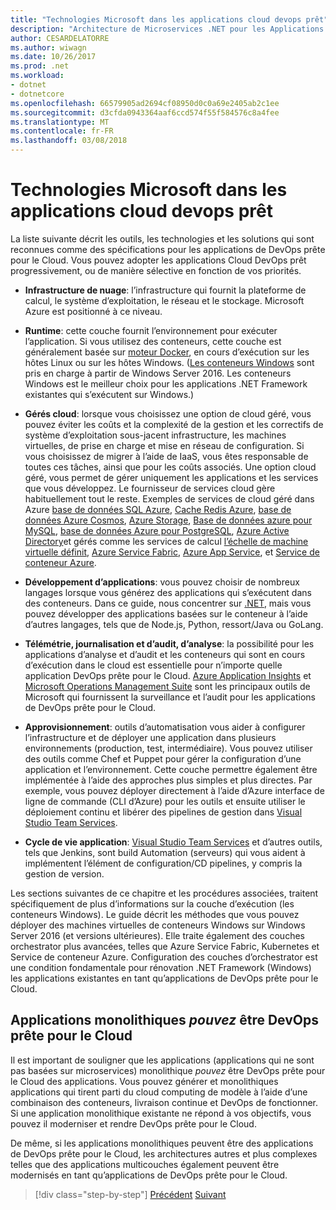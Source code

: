 ```yaml
---
title: "Technologies Microsoft dans les applications cloud devops prêt"
description: "Architecture de Microservices .NET pour les Applications .NET en conteneur | Technologies Microsoft dans les applications de DevOps prête pour le Cloud"
author: CESARDELATORRE
ms.author: wiwagn
ms.date: 10/26/2017
ms.prod: .net
ms.workload:
- dotnet
- dotnetcore
ms.openlocfilehash: 66579905ad2694cf08950d0c0a69e2405ab2c1ee
ms.sourcegitcommit: d3cfda0943364aaf6ccd574f55f584576c8a4fee
ms.translationtype: MT
ms.contentlocale: fr-FR
ms.lasthandoff: 03/08/2018
---
```

# <a name="microsoft-technologies-in-cloud-devops-ready-applications"></a>Technologies Microsoft dans les applications cloud devops prêt

La liste suivante décrit les outils, les technologies et les solutions qui sont reconnues comme des spécifications pour les applications de DevOps prête pour le Cloud. Vous pouvez adopter les applications Cloud DevOps prêt progressivement, ou de manière sélective en fonction de vos priorités.

-   **Infrastructure de nuage**: l’infrastructure qui fournit la plateforme de calcul, le système d’exploitation, le réseau et le stockage. Microsoft Azure est positionné à ce niveau.

-   **Runtime**: cette couche fournit l’environnement pour exécuter l’application. Si vous utilisez des conteneurs, cette couche est généralement basée sur [moteur Docker](https://docs.docker.com/engine/), en cours d’exécution sur les hôtes Linux ou sur les hôtes Windows. ([Les conteneurs Windows](https://docs.microsoft.com/virtualization/windowscontainers/about/) sont pris en charge à partir de Windows Server 2016. Les conteneurs Windows est le meilleur choix pour les applications .NET Framework existantes qui s’exécutent sur Windows.)

-   **Gérés cloud**: lorsque vous choisissez une option de cloud géré, vous pouvez éviter les coûts et la complexité de la gestion et les correctifs de système d’exploitation sous-jacent infrastructure, les machines virtuelles, de prise en charge et mise en réseau de configuration. Si vous choisissez de migrer à l’aide de IaaS, vous êtes responsable de toutes ces tâches, ainsi que pour les coûts associés. Une option cloud géré, vous permet de gérer uniquement les applications et les services que vous développez. Le fournisseur de services cloud gère habituellement tout le reste. Exemples de services de cloud géré dans Azure [base de données SQL Azure](https://azure.microsoft.com/services/sql-database), [Cache Redis Azure](https://azure.microsoft.com/services/cache/), [base de données Azure Cosmos](https://azure.microsoft.com/services/cosmos-db/), [Azure Storage](https://azure.microsoft.com/services/storage/), [Base de données azure pour MySQL](https://azure.microsoft.com/services/mysql/), [base de données Azure pour PostgreSQL](https://azure.microsoft.com/services/postgresql/), [Azure Active Directory](https://azure.microsoft.com/services/active-directory/)et gérés comme les services de calcul [l’échelle de machine virtuelle définit](https://azure.microsoft.com/services/virtual-machine-scale-sets/), [Azure Service Fabric](https://azure.microsoft.com/services/service-fabric/), [Azure App Service](https://azure.microsoft.com/services/app-service/), et [Service de conteneur Azure](https://azure.microsoft.com/services/container-service/).

-   **Développement d’applications**: vous pouvez choisir de nombreux langages lorsque vous générez des applications qui s’exécutent dans des conteneurs. Dans ce guide, nous concentrer sur [.NET](https://www.microsoft.com/net), mais vous pouvez développer des applications basées sur le conteneur à l’aide d’autres langages, tels que de Node.js, Python, ressort/Java ou GoLang.

-   **Télémétrie, journalisation et d’audit, d’analyse**: la possibilité pour les applications d’analyse et d’audit et les conteneurs qui sont en cours d’exécution dans le cloud est essentielle pour n’importe quelle application DevOps prête pour le Cloud. [Azure Application Insights](https://azure.microsoft.com/services/application-insights/) et [Microsoft Operations Management Suite](https://www.microsoft.com/cloud-platform/operations-management-suite) sont les principaux outils de Microsoft qui fournissent la surveillance et l’audit pour les applications de DevOps prête pour le Cloud.

-   **Approvisionnement**: outils d’automatisation vous aider à configurer l’infrastructure et de déployer une application dans plusieurs environnements (production, test, intermédiaire). Vous pouvez utiliser des outils comme Chef et Puppet pour gérer la configuration d’une application et l’environnement. Cette couche permettre également être implémentée à l’aide des approches plus simples et plus directes. Par exemple, vous pouvez déployer directement à l’aide d’Azure interface de ligne de commande (CLI d’Azure) pour les outils et ensuite utiliser le déploiement continu et libérer des pipelines de gestion dans [Visual Studio Team Services](https://www.visualstudio.com/team-services/).

-   **Cycle de vie application**: [Visual Studio Team Services](https://www.visualstudio.com/team-services/) et d’autres outils, tels que Jenkins, sont build Automation (serveurs) qui vous aident à implémentent l’élément de configuration/CD pipelines, y compris la gestion de version.

Les sections suivantes de ce chapitre et les procédures associées, traitent spécifiquement de plus d’informations sur la couche d’exécution (les conteneurs Windows). Le guide décrit les méthodes que vous pouvez déployer des machines virtuelles de conteneurs Windows sur Windows Server 2016 (et versions ultérieures). Elle traite également des couches orchestrator plus avancées, telles que Azure Service Fabric, Kubernetes et Service de conteneur Azure. Configuration des couches d’orchestrator est une condition fondamentale pour rénovation .NET Framework (Windows) les applications existantes en tant qu’applications de DevOps prête pour le Cloud.

## <a name="monolithic-applications-can-be-cloud-devops-ready"></a>Applications monolithiques *pouvez* être DevOps prête pour le Cloud

Il est important de souligner que les applications (applications qui ne sont pas basées sur microservices) monolithique *pouvez* être DevOps prête pour le Cloud des applications. Vous pouvez générer et monolithiques applications qui tirent parti du cloud computing de modèle à l’aide d’une combinaison des conteneurs, livraison continue et DevOps de fonctionner. Si une application monolithique existante ne répond à vos objectifs, vous pouvez il moderniser et rendre DevOps prête pour le Cloud.

De même, si les applications monolithiques peuvent être des applications de DevOps prête pour le Cloud, les architectures autres et plus complexes telles que des applications multicouches également peuvent être modernisés en tant qu’applications de DevOps prête pour le Cloud.

>[!div class="step-by-step"]
[Précédent](reasons-to-lift-and-shift-existing-net-apps-to-cloud-devops-ready-applications.md)
[Suivant](what-about-cloud-optimized-applications.md)
